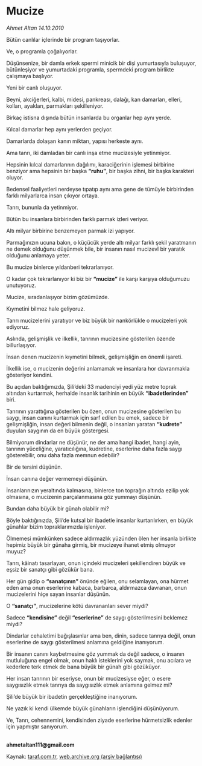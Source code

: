 # Mucize

*Ahmet Altan 14.10.2010*

<div class="yazi"><p>Bütün canlılar içlerinde bir program taşıyorlar.</p>
<p>Ve, o programla çoğalıyorlar.</p>
<p>Düşünsenize, bir damla erkek spermi minicik bir dişi yumurtasıyla buluşuyor, bütünleşiyor ve yumurtadaki programla, spermdeki program birlikte çalışmaya başlıyor.</p>
<p>Yeni bir canlı oluşuyor.</p>
<p>Beyni, akciğerleri, kalbi, midesi, pankreası, dalağı, kan damarları, elleri, kolları, ayakları, parmakları şekilleniyor.</p>
<p>Birkaç istisna dışında bütün insanlarda bu organlar hep aynı yerde.</p>
<p>Kılcal damarlar hep aynı yerlerden geçiyor.</p>
<p>Damarlarda dolaşan kanın miktarı, yapısı herkeste aynı.</p>
<p>Ama tanrı, iki damladan bir canlı inşa etme mucizesiyle yetinmiyor.</p>
<p>Hepsinin kılcal damarlarının dağılımı, karaciğerinin işlemesi birbirine benziyor ama hepsinin bir başka <b>“ruhu”</b>, bir başka zihni, bir başka karakteri oluyor.</p>
<p>Bedensel faaliyetleri nerdeyse tıpatıp aynı ama gene de tümüyle birbirinden farklı milyarlarca insan çıkıyor ortaya.</p>
<p>Tanrı, bununla da yetinmiyor.</p>
<p>Bütün bu insanlara birbirinden farklı parmak izleri veriyor.</p>
<p>Altı milyar birbirine benzemeyen parmak izi yapıyor.</p>
<p>Parmağınızın ucuna bakın, o küçücük yerde altı milyar farklı şekil yaratmanın ne demek olduğunu düşünmek bile, bir insanın nasıl mucizevî bir yaratık olduğunu anlamaya yeter.</p>
<p>Bu mucize binlerce yıldanberi tekrarlanıyor.</p>
<p>O kadar çok tekrarlanıyor ki biz bir <b>“mucize”</b> ile karşı karşıya olduğumuzu unutuyoruz.</p>
<p>Mucize, sıradanlaşıyor bizim gözümüzde.</p>
<p>Kıymetini bilmez hale geliyoruz.</p>
<p>Tanrı mucizelerini yaratıyor ve biz büyük bir nankörlükle o mucizeleri yok ediyoruz.</p>
<p>Aslında, gelişmişlik ve ilkellik, tanrının mucizesine gösterilen özende billurlaşıyor.</p>
<p>İnsan denen mucizenin kıymetini bilmek, gelişmişliğin en önemli işareti.</p>
<p>İlkellik ise, o mucizenin değerini anlamamak ve insanlara hor davranmakla gösteriyor kendini.</p>
<p>Bu açıdan baktığımızda, Şili’deki 33 madenciyi yedi yüz metre toprak altından kurtarmak, herhalde insanlık tarihinin en büyük <b>“ibadetlerinden”</b> biri.</p>
<p>Tanrının yarattığına gösterilen bu özen, onun mucizesine gösterilen bu saygı, insan canını kurtarmak için sarf edilen bu emek, sadece bir gelişmişliğin, insan değeri bilmenin değil, o insanları yaratan <b>“kudrete”</b> duyulan saygının da en büyük göstergesi.</p>
<p>Bilmiyorum dindarlar ne düşünür, ne der ama hangi ibadet, hangi ayin, tanrının yüceliğine, yaratıcılığına, kudretine, eserlerine daha fazla saygı gösterebilir, onu daha fazla memnun edebilir?</p>
<p>Bir de tersini düşünün.</p>
<p>İnsan canına değer vermemeyi düşünün.</p>
<p>İnsanlarınızın yeraltında kalmasına, binlerce ton toprağın altında ezilip yok olmasına, o mucizenin parçalanmasına göz yummayı düşünün.</p>
<p>Bundan daha büyük bir günah olabilir mi?</p>
<p>Böyle baktığınızda, Şili’de kutsal bir ibadetle insanlar kurtarılırken, en büyük günahlar bizim topraklarımızda işleniyor.</p>
<p>Ölmemesi mümkünken sadece aldırmazlık yüzünden ölen her insanla birlikte hepimiz büyük bir günaha girmiş, bir mucizeye ihanet etmiş olmuyor muyuz?</p>
<p>Tanrı, kâinatı tasarlayan, onun içindeki mucizeleri şekillendiren büyük ve eşsiz bir sanatçı gibi gözükür bana.</p>
<p>Her gün gidip o <b>“sanatçının”</b> önünde eğilen, onu selamlayan, ona hürmet eden ama onun eserlerine kabaca, barbarca, aldırmazca davranan, onun mucizelerini hiçe sayan insanlar düşünün.</p>
<p>O <b>“sanatçı”</b>, mucizelerine kötü davrananları sever miydi?</p>
<p>Sadece <b>“kendisine”</b> değil <b>“eserlerine”</b> de saygı gösterilmesini beklemez miydi?</p>
<p>Dindarlar cehaletimi bağışlasınlar ama ben, dinin, sadece tanrıya değil, onun eserlerine de saygı gösterilmesi anlamına geldiğine inanıyorum.</p>
<p>Bir insanın canını kaybetmesine göz yummak da değil sadece, o insanın mutluluğuna engel olmak, onun haklı isteklerini yok saymak, onu acılara ve kederlere terk etmek de bana büyük bir günah gibi gözüküyor.</p>
<p>Her insan tanrının bir eseriyse, onun bir mucizesiyse eğer, o esere saygısızlık etmek tanrıya da saygısızlık etmek anlamına gelmez mi?</p>
<p>Şili’de büyük bir ibadetin gerçekleştiğine inanıyorum.</p>
<p>Ne yazık ki kendi ülkemde büyük günahların işlendiğini düşünüyorum.</p>
<p>Ve, Tanrı, cehennemini, kendisinden ziyade eserlerine hürmetsizlik edenler için yapmıştır sanıyorum.</p><b><br/>ahmetaltan111@gmail.com</b></div>

Kaynak: [taraf.com.tr](http://www.taraf.com.tr:80/ahmet-altan/makale-mucize.htm), [web.archive.org (arşiv bağlantısı)](http://web.archive.org/web/20101015172311/http://www.taraf.com.tr:80/ahmet-altan/makale-mucize.htm)

